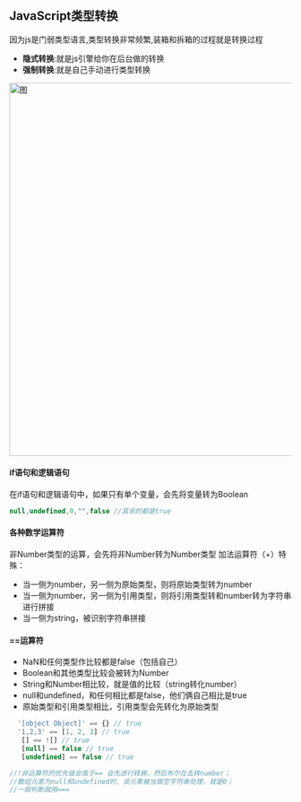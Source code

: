 ## JavaScript类型转换

因为js是门弱类型语言,类型转换非常频繁,装箱和拆箱的过程就是转换过程
 - **隐式转换**:就是js引擎给你在后台做的转换
 - **强制转换**:就是自己手动进行类型转换

<img :src="$withBase('/类型转换.jpg')" width="666px" alt="图">

#### if语句和逻辑语句
在if语句和逻辑语句中，如果只有单个变量，会先将变量转为Boolean
```javascript
null,undefined,0,"",false //其余的都是true
```

#### 各种数学运算符
非Number类型的运算，会先将非Number转为Number类型
加法运算符（+）特殊：
 - 当一侧为number，另一侧为原始类型，则将原始类型转为number
 - 当一侧为number，另一侧为引用类型，则将引用类型转和number转为字符串进行拼接
 - 当一侧为string，被识别字符串拼接

#### ==运算符
 - NaN和任何类型作比较都是false（包括自己）
 - Boolean和其他类型比较会被转为Number
 - String和Number相比较，就是值的比较（string转化number）
 - null和undefined，和任何相比都是false，他们俩自己相比是true
 - 原始类型和引用类型相比，引用类型会先转化为原始类型
```javascript
  '[object Object]' == {} // true
  '1,2,3' == [1, 2, 3] // true
   [] == ![] // true
   [null] == false // true
   [undefined] == false // true

//!非运算符的优先级会高于== 会先进行转换，然后布尔在去转number；
//数组元素为null和undefined时，该元素被当做空字符串处理，就是0；
//一般判断就用===
```